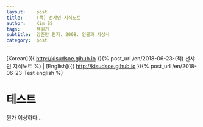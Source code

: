 ```yaml
---
layout:    post
title:     (책) 선샤인 지식노트
author:    Kim SS
tags: 	   책읽기
subtitle:  강준만 편저. 2008. 인물과 사상사
category:  post
---
```




[Korean]({{ http://kisudsoe.gihub.io }}{% post_url /en/2018-06-23-(책) 선샤인 지식노트 %) | [English]({{ http://kisudsoe.gihub.io }}{% post_url /en/2018-06-23-Test english %)

# 테스트

뭔가 이상하다...